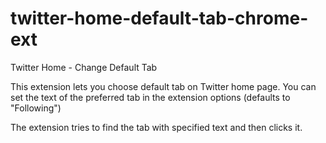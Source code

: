 # twitter-home-default-tab-chrome-ext
Twitter Home - Change Default Tab

This extension lets you choose default tab on Twitter home page. You can set the text of the preferred tab in the extension options (defaults to \"Following\")

The extension tries to find the tab with specified text and then clicks it.